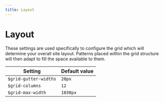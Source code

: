 ```yaml
---
title: Layout
---
```


# Layout

These settings are used specifically to configure the grid which will determine your overall site layout. Patterns placed within the grid structure will then adapt to fill the space available to them.

Setting  | Default value
 ------------- | -------------
`$grid-gutter-widths`   | `20px`
`$grid-columns`   | `12`
`$grid-max-width`   | `1030px`
